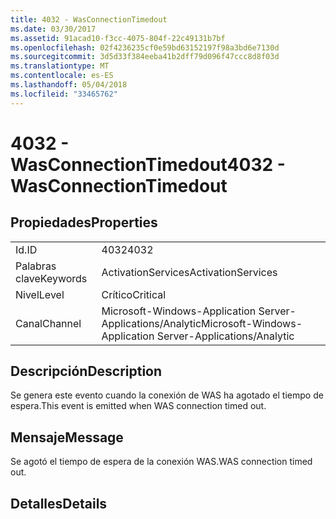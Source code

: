 ```yaml
---
title: 4032 - WasConnectionTimedout
ms.date: 03/30/2017
ms.assetid: 91acad10-f3cc-4075-804f-22c49131b7bf
ms.openlocfilehash: 02f4236235cf0e59bd63152197f98a3bd6e7130d
ms.sourcegitcommit: 3d5d33f384eeba41b2dff79d096f47ccc8d8f03d
ms.translationtype: MT
ms.contentlocale: es-ES
ms.lasthandoff: 05/04/2018
ms.locfileid: "33465762"
---
```

# <a name="4032---wasconnectiontimedout"></a><span data-ttu-id="20a31-102">4032 - WasConnectionTimedout</span><span class="sxs-lookup"><span data-stu-id="20a31-102">4032 - WasConnectionTimedout</span></span>
## <a name="properties"></a><span data-ttu-id="20a31-103">Propiedades</span><span class="sxs-lookup"><span data-stu-id="20a31-103">Properties</span></span>  
  
|||  
|-|-|  
|<span data-ttu-id="20a31-104">Id.</span><span class="sxs-lookup"><span data-stu-id="20a31-104">ID</span></span>|<span data-ttu-id="20a31-105">4032</span><span class="sxs-lookup"><span data-stu-id="20a31-105">4032</span></span>|  
|<span data-ttu-id="20a31-106">Palabras clave</span><span class="sxs-lookup"><span data-stu-id="20a31-106">Keywords</span></span>|<span data-ttu-id="20a31-107">ActivationServices</span><span class="sxs-lookup"><span data-stu-id="20a31-107">ActivationServices</span></span>|  
|<span data-ttu-id="20a31-108">Nivel</span><span class="sxs-lookup"><span data-stu-id="20a31-108">Level</span></span>|<span data-ttu-id="20a31-109">Crítico</span><span class="sxs-lookup"><span data-stu-id="20a31-109">Critical</span></span>|  
|<span data-ttu-id="20a31-110">Canal</span><span class="sxs-lookup"><span data-stu-id="20a31-110">Channel</span></span>|<span data-ttu-id="20a31-111">Microsoft-Windows-Application Server-Applications/Analytic</span><span class="sxs-lookup"><span data-stu-id="20a31-111">Microsoft-Windows-Application Server-Applications/Analytic</span></span>|  
  
## <a name="description"></a><span data-ttu-id="20a31-112">Descripción</span><span class="sxs-lookup"><span data-stu-id="20a31-112">Description</span></span>  
 <span data-ttu-id="20a31-113">Se genera este evento cuando la conexión de WAS ha agotado el tiempo de espera.</span><span class="sxs-lookup"><span data-stu-id="20a31-113">This event is emitted when WAS connection timed out.</span></span>  
  
## <a name="message"></a><span data-ttu-id="20a31-114">Mensaje</span><span class="sxs-lookup"><span data-stu-id="20a31-114">Message</span></span>  
 <span data-ttu-id="20a31-115">Se agotó el tiempo de espera de la conexión WAS.</span><span class="sxs-lookup"><span data-stu-id="20a31-115">WAS connection timed out.</span></span>  
  
## <a name="details"></a><span data-ttu-id="20a31-116">Detalles</span><span class="sxs-lookup"><span data-stu-id="20a31-116">Details</span></span>
